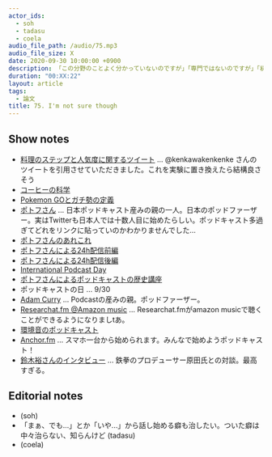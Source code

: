 ```yaml
---
actor_ids:
  - soh
  - tadasu
  - coela
audio_file_path: /audio/75.mp3
audio_file_size: X
date: 2020-09-30 10:00:00 +0900
description: 「この分野のことよく分かっていないのですが」「専門ではないのですが」「初心者なのですが」等から始まる研究者のはなし方について思うことを言い合いました。
duration: "00:XX:22"
layout: article
tags:
  - 論文
title: 75. I'm not sure though
---
```


## Show notes
- [料理のステップと人気度に関するツイート](https://twitter.com/kenkawakenkenke/status/1292348484880744449) ... @kenkawakenkenke さんのツイートを引用させていただきました。これを実験に置き換えたら結構良さそう
- [コーヒーの科学](https://www.amazon.co.jp/dp/4062579561/?tag=researchatf04-22) 
- [Pokemon GOとガチ勢の定義](https://rocketnews24.com/2020/08/04/1398964/amp/)
- [ポトフさん](https://twitter.com/pot_au_feu) ... 日本ポッドキャスト産みの親の一人。日本のポッドファーザー。実はTwitterも日本人では十数人目に始めたらしい。ポッドキャスト多過ぎてどれをリンクに貼っていのかわかりませんでした...
- [ポトフさんのあれこれ](https://linktr.ee/potaufeu)
- [ポトフさんによる24h配信前編](https://www.youtube.com/watch?v=f68owbRSZMk)
- [ポトフさんによる24h配信後編](https://www.youtube.com/watch?v=8F4JNU9oHEk)
- [International Podcast Day](https://internationalpodcastday.com/)
- [ポトフさんによるポッドキャストの歴史講座](https://youtu.be/f68owbRSZMk?t=29641)
- ポッドキャストの日 ... 9/30
- [Adam Curry](https://en.wikipedia.org/wiki/Adam_Curry) ... Podcastの産みの親。ポッドファーザー。
- [Researchat.fm @Amazon music](https://music.amazon.com/podcasts/cf018aa1-40f7-4f59-ba08-d2f61ee1ab75/Researchatfm) ... Researchat.fmがamazon musicで聴くことができるようになりましtあ。
- [環境音のポッドキャスト]()
- [Anchor.fm](https://anchor.fm/) ... スマホ一台から始められます。みんなで始めようポッドキャスト！
- [鈴木裕さんのインタビュー](https://news.denfaminicogamer.jp/projectbook/virtua_fighter) ... 鉄拳のプロデューサー原田氏との対談。最高すぎる。

## Editorial notes
- (soh)
- 「まぁ、でも...」とか「いや...」から話し始める癖も治したい。ついた癖は中々治らない、知らんけど (tadasu)
- (coela)
